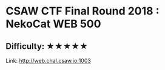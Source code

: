 # CSAW CTF Final Round 2018 : NekoCat WEB 500 
## Difficulty: ★★★★★

Link: http://web.chal.csaw.io:1003
